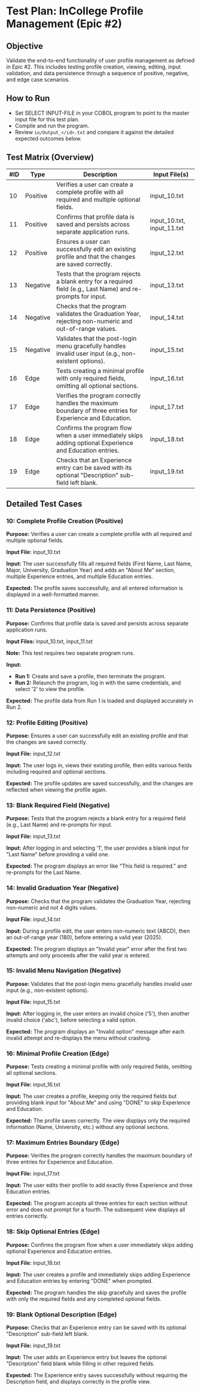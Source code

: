 # Test Plan: InCollege Profile Management (Epic #2)

## Objective
Validate the end-to-end functionality of user profile management as defined in Epic #2. This includes testing profile creation, viewing, editing, input validation, and data persistence through a sequence of positive, negative, and edge case scenarios.

## How to Run
- Set SELECT INPUT-FILE in your COBOL program to point to the master input file for this test plan.
- Compile and run the program.
- Review `io/Output_</id>.txt` and compare it against the detailed expected outcomes below.

## Test Matrix (Overview)

| #ID | Type | Description | Input File(s) |
|-----|------|-------------|---------------|
| 10 | Positive | Verifies a user can create a complete profile with all required and multiple optional fields. | input_10.txt |
| 11 | Positive | Confirms that profile data is saved and persists across separate application runs. | input_10.txt, input_11.txt |
| 12 | Positive | Ensures a user can successfully edit an existing profile and that the changes are saved correctly. | input_12.txt |
| 13 | Negative | Tests that the program rejects a blank entry for a required field (e.g., Last Name) and re-prompts for input. | input_13.txt |
| 14 | Negative | Checks that the program validates the Graduation Year, rejecting non-numeric and out-of-range values. | input_14.txt |
| 15 | Negative | Validates that the post-login menu gracefully handles invalid user input (e.g., non-existent options). | input_15.txt |
| 16 | Edge | Tests creating a minimal profile with only required fields, omitting all optional sections. | input_16.txt |
| 17 | Edge | Verifies the program correctly handles the maximum boundary of three entries for Experience and Education. | input_17.txt |
| 18 | Edge | Confirms the program flow when a user immediately skips adding optional Experience and Education entries. | input_18.txt |
| 19 | Edge | Checks that an Experience entry can be saved with its optional "Description" sub-field left blank. | input_19.txt |

## Detailed Test Cases

### 10: Complete Profile Creation (Positive)

**Purpose:** Verifies a user can create a complete profile with all required and multiple optional fields.

**Input File:**  input_10.txt

**Input:** The user successfully fills all required fields (First Name, Last Name, Major, University, Graduation Year) and adds an "About Me" section, multiple Experience entries, and multiple Education entries.

**Expected:** The profile saves successfully, and all entered information is displayed in a well-formatted manner.

### 11: Data Persistence (Positive)

**Purpose:** Confirms that profile data is saved and persists across separate application runs.

**Input Files:**  input_10.txt, input_11.txt

**Note:** This test requires two separate program runs.

**Input:**
- **Run 1:** Create and save a profile, then terminate the program.
- **Run 2:** Relaunch the program, log in with the same credentials, and select '2' to view the profile.

**Expected:** The profile data from Run 1 is loaded and displayed accurately in Run 2.

### 12: Profile Editing (Positive)

**Purpose:** Ensures a user can successfully edit an existing profile and that the changes are saved correctly.

**Input File:** input_12.txt

**Input:** The user logs in, views their existing profile, then edits various fields including required and optional sections.

**Expected:** The profile updates are saved successfully, and the changes are reflected when viewing the profile again.

### 13: Blank Required Field (Negative)

**Purpose:** Tests that the program rejects a blank entry for a required field (e.g., Last Name) and re-prompts for input.

**Input File:** input_13.txt

**Input:** After logging in and selecting '1', the user provides a blank input for "Last Name" before providing a valid one.

**Expected:** The program displays an error like "This field is required." and re-prompts for the Last Name.

### 14: Invalid Graduation Year (Negative)

**Purpose:** Checks that the program validates the Graduation Year, rejecting non-numeric and not 4 digits values.

**Input File:** input_14.txt

**Input:** During a profile edit, the user enters non-numeric text (ABCD), then an out-of-range year (180), before entering a valid year (2025).

**Expected:** The program displays an "Invalid year" error after the first two attempts and only proceeds after the valid year is entered.

### 15: Invalid Menu Navigation (Negative)

**Purpose:** Validates that the post-login menu gracefully handles invalid user input (e.g., non-existent options).

**Input File:** input_15.txt

**Input:** After logging in, the user enters an invalid choice ('5'), then another invalid choice ('abc'), before selecting a valid option.

**Expected:** The program displays an "Invalid option" message after each invalid attempt and re-displays the menu without crashing.

### 16: Minimal Profile Creation (Edge)

**Purpose:** Tests creating a minimal profile with only required fields, omitting all optional sections.

**Input File:** input_16.txt

**Input:** The user creates a profile, keeping only the required fields but providing blank input for "About Me" and using "DONE" to skip Experience and Education.

**Expected:** The profile saves correctly. The view displays only the required information (Name, University, etc.) without any optional sections.

### 17: Maximum Entries Boundary (Edge)

**Purpose:** Verifies the program correctly handles the maximum boundary of three entries for Experience and Education.

**Input File:** input_17.txt

**Input:** The user edits their profile to add exactly three Experience and three Education entries.

**Expected:** The program accepts all three entries for each section without error and does not prompt for a fourth. The subsequent view displays all entries correctly.

### 18: Skip Optional Entries (Edge)

**Purpose:** Confirms the program flow when a user immediately skips adding optional Experience and Education entries.

**Input File:** input_18.txt

**Input:** The user creates a profile and immediately skips adding Experience and Education entries by entering "DONE" when prompted.

**Expected:** The program handles the skip gracefully and saves the profile with only the required fields and any completed optional fields.

### 19: Blank Optional Description (Edge)

**Purpose:** Checks that an Experience entry can be saved with its optional "Description" sub-field left blank.

**Input File:** input_19.txt

**Input:** The user adds an Experience entry but leaves the optional "Description" field blank while filling in other required fields.

**Expected:** The Experience entry saves successfully without requiring the Description field, and displays correctly in the profile view.